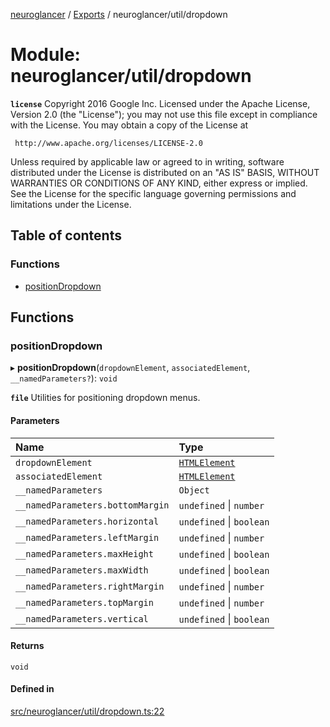 [neuroglancer](../README.md) / [Exports](../modules.md) / neuroglancer/util/dropdown

# Module: neuroglancer/util/dropdown

**`license`**
Copyright 2016 Google Inc.
Licensed under the Apache License, Version 2.0 (the "License");
you may not use this file except in compliance with the License.
You may obtain a copy of the License at

     http://www.apache.org/licenses/LICENSE-2.0

Unless required by applicable law or agreed to in writing, software
distributed under the License is distributed on an "AS IS" BASIS,
WITHOUT WARRANTIES OR CONDITIONS OF ANY KIND, either express or implied.
See the License for the specific language governing permissions and
limitations under the License.

## Table of contents

### Functions

- [positionDropdown](neuroglancer_util_dropdown.md#positiondropdown)

## Functions

### positionDropdown

▸ **positionDropdown**(`dropdownElement`, `associatedElement`, `__namedParameters?`): `void`

**`file`**
Utilities for positioning dropdown menus.

#### Parameters

| Name | Type |
| :------ | :------ |
| `dropdownElement` | [`HTMLElement`](main_module._internal_.md#htmlelement) |
| `associatedElement` | [`HTMLElement`](main_module._internal_.md#htmlelement) |
| `__namedParameters` | `Object` |
| `__namedParameters.bottomMargin` | `undefined` \| `number` |
| `__namedParameters.horizontal` | `undefined` \| `boolean` |
| `__namedParameters.leftMargin` | `undefined` \| `number` |
| `__namedParameters.maxHeight` | `undefined` \| `boolean` |
| `__namedParameters.maxWidth` | `undefined` \| `boolean` |
| `__namedParameters.rightMargin` | `undefined` \| `number` |
| `__namedParameters.topMargin` | `undefined` \| `number` |
| `__namedParameters.vertical` | `undefined` \| `boolean` |

#### Returns

`void`

#### Defined in

[src/neuroglancer/util/dropdown.ts:22](https://github.com/ActiveBrainAtlas2/neuroglancer/blob/034b457d/src/neuroglancer/util/dropdown.ts#L22)
